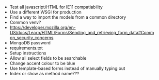  - Test all javascript/HTML for IE11 compatiability
 - Use a different WSGI for production
 - Find a way to import the models from a common directory
 - Common venv?
 - https://developer.mozilla.org/en-US/docs/Learn/HTML/Forms/Sending_and_retrieving_form_data#Common_security_concerns
 - MongoDB password
 - requirements.txt
 - Setup instructions
 - Allow all select fields to be searchable
 - Change accent colour to be blue
 - Use template-based forms instead of manually typing out
 - Index or show as method name???